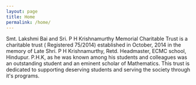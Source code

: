 ```yaml
---
layout: page
title: Home
permalink: /home/
---
```


<p>Smt. Lakshmi Bai and Sri. P H Krishnamurthy Memorial Charitable Trust is a charitable trust ( Registered 75/2014) established in October, 2014 in the memory of Late Shri. P H Krishnamurthy, Retd. Headmaster, ECMC school, Hindupur. P.H.K, as he was known among his students and colleagues was an outstanding student and an eminent scholar of Mathematics. This trust is dedicated to supporting deserving students and serving the society through it's programs.</p>
<br>
<br>